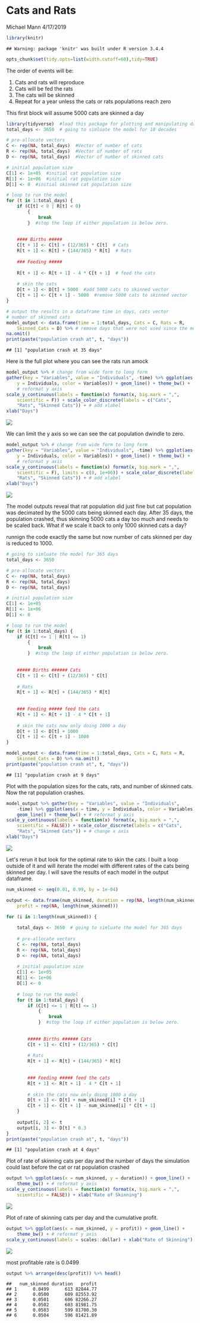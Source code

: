 Cats and Rats
================
Michael Mann
4/17/2019

``` r
library(knitr)
```

    ## Warning: package 'knitr' was built under R version 3.4.4

``` r
opts_chunk$set(tidy.opts=list(width.cutoff=60),tidy=TRUE)
```

The order of events will be:
1. Cats and rats will reproduce
2. Cats will be fed the rats
3. The cats will be skinned
4. Repeat for a year unless the cats or rats populations reach zero

This first block will assume 5000 cats are skinned a day

``` r
library(tidyverse)  #load this package for plotting and manipulating data
total_days <- 3650  # going to simluate the model for 10 decades

# pre-allocate vectors
C <- rep(NA, total_days)  #Vector of number of cats
R <- rep(NA, total_days)  #Vector of number of rats
D <- rep(NA, total_days)  #Vector of number of skinned cats

# initial population size
C[1] <- 1e+05  #initial cat population size
R[1] <- 1e+06  #initial rat population size
D[1] <- 0  #initial skinned cat population size

# loop to run the model
for (t in 1:total_days) {
    if (C[t] < 0 | R[t] < 0) 
        {
            break
        }  #stop the loop if either population is below zero.
    
    
    #### Births #####
    C[t + 1] <- C[t] + (12/365) * C[t]  # Cats
    R[t + 1] <- R[t] + (144/365) * R[t]  # Rats
    
    ### Feeding #####
    
    R[t + 1] <- R[t + 1] - 4 * C[t + 1]  # feed the cats
    
    # skin the cats
    D[t + 1] <- D[t] + 5000  #add 5000 cats to skinned vector
    C[t + 1] <- C[t + 1] - 5000  #remove 5000 cats to skinned vector
}

# output the results in a dataframe time in days, cats vector
# number of skinned cats
model_output <- data.frame(time = 1:total_days, Cats = C, Rats = R, 
    Skinned_Cats = D) %>% # remove days that were not used since the model stopped
na.omit()
print(paste("population crash at", t, "days"))
```

    ## [1] "population crash at 35 days"

Here is the full plot where you can see the rats run amock

``` r
model_output %>% # change from wide form to long form
gather(key = "Variables", value = "Individuals", -time) %>% ggplot(aes(x = time, 
    y = Individuals, color = Variables)) + geom_line() + theme_bw() + 
    # reformat y axis
scale_y_continuous(labels = function(x) format(x, big.mark = ",", 
    scientific = F)) + scale_color_discrete(labels = c("Cats", 
    "Rats", "Skinned Cats")) + # add xlabel
xlab("Days")
```

![](Cats_rats_code_files/figure-markdown_github/outputs_of_model_full-1.png)

We can limit the y axis so we can see the cat population dwindle to zero.

``` r
model_output %>% # change from wide form to long form
gather(key = "Variables", value = "Individuals", -time) %>% ggplot(aes(x = time, 
    y = Individuals, color = Variables)) + geom_line() + theme_bw() + 
    # reformat y axis
scale_y_continuous(labels = function(x) format(x, big.mark = ",", 
    scientific = F), limits = c(0, 1e+06)) + scale_color_discrete(labels = c("Cats", 
    "Rats", "Skinned Cats")) + # add xlabel
xlab("Days")
```

![](Cats_rats_code_files/figure-markdown_github/plot_ylimit_5k-1.png)

The model outputs reveal that rat population did just fine but cat population was decimated by the 5000 cats being skinned each day. After 35 days, the population crashed, thus skinning 5000 cats a day too much and needs to be scaled back. What if we scale it back to only 1000 skinned cats a day?

runnign the code exactly the same but now number of cats skinned per day is reduced to 1000.

``` r
# going to simluate the model for 365 days
total_days <- 3650

# pre-allocate vectors
C <- rep(NA, total_days)
R <- rep(NA, total_days)
D <- rep(NA, total_days)

# initial population size
C[1] <- 1e+05
R[1] <- 1e+06
D[1] <- 0

# loop to run the model
for (t in 1:total_days) {
    if (C[t] <= 1 | R[t] <= 1) 
        {
            break
        }  #stop the loop if either population is below zero.
    
    
    ##### Births ###### Cats
    C[t + 1] <- C[t] + (12/365) * C[t]
    
    # Rats
    R[t + 1] <- R[t] + (144/365) * R[t]
    
    
    ### Feeding ##### feed the cats
    R[t + 1] <- R[t + 1] - 4 * C[t + 1]
    
    # skin the cats now only doing 1000 a day
    D[t + 1] <- D[t] + 1000
    C[t + 1] <- C[t + 1] - 1000
}

model_output <- data.frame(time = 1:total_days, Cats = C, Rats = R, 
    Skinned_Cats = D) %>% na.omit()
print(paste("population crash at", t, "days"))
```

    ## [1] "population crash at 9 days"

Plot with the population sizes for the cats, rats, and number of skinned cats. Now the rat population crashes.

``` r
model_output %>% gather(key = "Variables", value = "Individuals", 
    -time) %>% ggplot(aes(x = time, y = Individuals, color = Variables)) + 
    geom_line() + theme_bw() + # reformat y axis
scale_y_continuous(labels = function(x) format(x, big.mark = ",", 
    scientific = FALSE)) + scale_color_discrete(labels = c("Cats", 
    "Rats", "Skinned Cats")) + # change x axis
xlab("Days")
```

![](Cats_rats_code_files/figure-markdown_github/plot_full_data_1k-1.png)

Let's rerun it but look for the optimal rate to skin the cats. I built a loop outside of it and will iterate the model with different rates of the cats being skinned per day. I will save the results of each model in the output dataframe.

``` r
num_skinned <- seq(0.01, 0.99, by = 1e-04)

output <- data.frame(num_skinned, duration = rep(NA, length(num_skinned)), 
    profit = rep(NA, length(num_skinned)))

for (i in 1:length(num_skinned)) {
    
    total_days <- 3650  # going to simluate the model for 365 days
    
    # pre-allocate vectors
    C <- rep(NA, total_days)
    R <- rep(NA, total_days)
    D <- rep(NA, total_days)
    
    # initial population size
    C[1] <- 1e+05
    R[1] <- 1e+06
    D[1] <- 0
    
    # loop to run the model
    for (t in 1:total_days) {
        if (C[t] <= 1 | R[t] <= 1) 
            {
                break
            }  #stop the loop if either population is below zero.
        
        
        ##### Births ###### Cats
        C[t + 1] <- C[t] + (12/365) * C[t]
        
        # Rats
        R[t + 1] <- R[t] + (144/365) * R[t]
        
        
        ### Feeding ##### feed the cats
        R[t + 1] <- R[t + 1] - 4 * C[t + 1]
        
        # skin the cats now only doing 1000 a day
        D[t + 1] <- D[t] + num_skinned[i] * C[t + 1]
        C[t + 1] <- C[t + 1] - num_skinned[i] * C[t + 1]
    }
    
    output[i, 2] <- t
    output[i, 3] <- D[t] * 0.3
}
print(paste("population crash at", t, "days"))
```

    ## [1] "population crash at 4 days"

Plot of rate of skinning cats per day and the number of days the simulation could last before the cat or rat population crashed

``` r
output %>% ggplot(aes(x = num_skinned, y = duration)) + geom_line() + 
    theme_bw() + # reformat y axis
scale_y_continuous(labels = function(x) format(x, big.mark = ",", 
    scientific = FALSE)) + xlab("Rate of Skinning")
```

![](Cats_rats_code_files/figure-markdown_github/full_model_num_skinned_duration-1.png)

Plot of rate of skinning cats per day and the cumulative profit.

``` r
output %>% ggplot(aes(x = num_skinned, y = profit)) + geom_line() + 
    theme_bw() + # reformat y axis
scale_y_continuous(labels = scales::dollar) + xlab("Rate of Skinning")
```

![](Cats_rats_code_files/figure-markdown_github/full_model_num_skinned_profit-1.png)

most profitable rate is 0.0499

``` r
output %>% arrange(desc(profit)) %>% head()
```

    ##   num_skinned duration   profit
    ## 1      0.0499      613 82844.77
    ## 2      0.0500      609 82553.92
    ## 3      0.0501      606 82266.27
    ## 4      0.0502      603 81981.75
    ## 5      0.0503      599 81700.30
    ## 6      0.0504      596 81421.89

